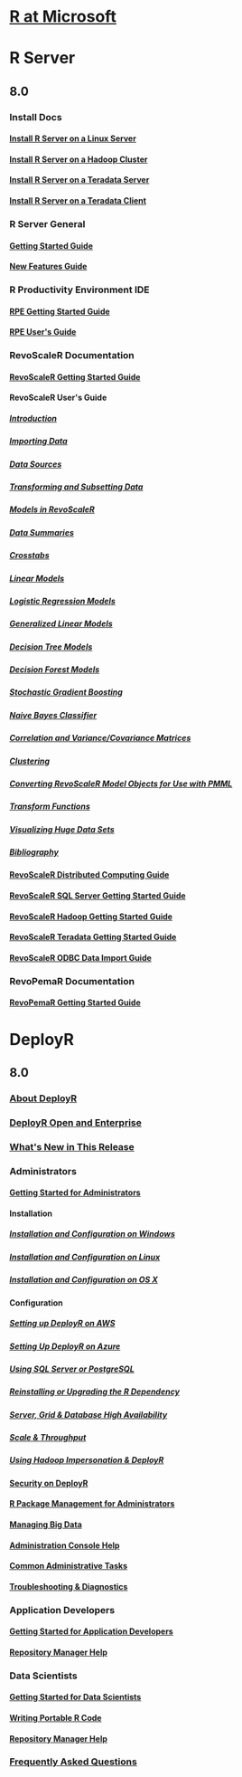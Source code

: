 # [R at Microsoft](index.md)
# R Server
## 8.0
### Install Docs
#### [Install R Server on a Linux Server](rserver/8.0/rserver-install-linux-server.md)
#### [Install R Server on a Hadoop Cluster](rserver/8.0/rserver-install-hadoop.md)
#### [Install R Server on a Teradata Server](rserver/8.0/rserver-install-teradata-server.md)
#### [Install R Server on a Teradata Client](rserver/8.0/rserver-install-teradata-client.md)
### R Server General
#### [Getting Started Guide](rserver/8.0/rserver-getting-started.md)
#### [New Features Guide](rserver/8.0/rserver-new-features.md)
### R Productivity Environment IDE
#### [RPE Getting Started Guide](rserver/8.0/RevoRPE_Getting_Started.md)
#### [RPE User's Guide](rserver/8.0/RevoRPE_Users_Guide.md)
### RevoScaleR Documentation
#### [RevoScaleR Getting Started Guide](rserver/8.0/rserver-scaler-getting-started.md)
#### RevoScaleR User's Guide
##### [Introduction](rserver/8.0/rserver-scaler-user-guide-1-introduction.md)
##### [Importing Data](rserver/8.0/rserver-scaler-user-guide-2-data-import.md)
##### [Data Sources](rserver/8.0/rserver-scaler-user-guide-3-data-source.md)
##### [Transforming and Subsetting Data](rserver/8.0/rserver-scaler-user-guide-4-data-transform.md)
##### [Models in RevoScaleR](rserver/8.0/rserver-scaler-user-guide-5-models.md)
##### [Data Summaries](rserver/8.0/rserver-scaler-user-guide-6-data-summaries.md)
##### [Crosstabs](rserver/8.0/rserver-scaler-user-guide-7-crosstabs.md)
##### [Linear Models](rserver/8.0/rserver-scaler-user-guide-8-linear-model.md)
##### [Logistic Regression Models](rserver/8.0/rserver-scaler-user-guide-9-logistic-regression.md)
##### [Generalized Linear Models](rserver/8.0/rserver-scaler-user-guide-10-generalized-linear-model.md)
##### [Decision Tree Models](rserver/8.0/rserver-scaler-user-guide-11-decision-tree.md)
##### [Decision Forest Models](rserver/8.0/rserver-scaler-user-guide-12-decision-forest.md)
##### [Stochastic Gradient Boosting](rserver/8.0/rserver-scaler-user-guide-13-boosting.md)
##### [Naive Bayes Classifier](rserver/8.0/rserver-scaler-user-guide-14-naive-bayes.md)
##### [Correlation and Variance/Covariance Matrices](rserver/8.0/rserver-scaler-user-guide-15-covcor.md)
##### [Clustering](rserver/8.0/rserver-scaler-user-guide-16-cluster.md)
##### [Converting RevoScaleR Model Objects for Use with PMML](rserver/8.0/rserver-scaler-user-guide-17-pmml.md)
##### [Transform Functions](rserver/8.0/rserver-scaler-user-guide-18-transform-functions.md)
##### [Visualizing Huge Data Sets](rserver/8.0/rserver-scaler-user-guide-19-visualize-huge-data-sets.md)
##### [Bibliography](rserver/8.0/rserver-scaler-user-guide-20-bibliography.md)
#### [RevoScaleR Distributed Computing Guide](rserver/8.0/rserver-scaler-distributed-computing.md)
#### [RevoScaleR SQL Server Getting Started Guide](rserver/8.0/rserver-scaler-sql-server-getting-started.md)
#### [RevoScaleR Hadoop Getting Started Guide](rserver/8.0/rserver-scaler-hadoop-getting-started.md)
#### [RevoScaleR Teradata Getting Started Guide](rserver/8.0/rserver-scaler-teradata-getting-started.md)
#### [RevoScaleR ODBC Data Import Guide](rserver/8.0/rserver-scaler-odbc.md)
### RevoPemaR Documentation
#### [RevoPemaR Getting Started Guide](rserver/8.0/rserver-pemar-getting-started.md)
# DeployR
## 8.0
### [About DeployR](deployr/8.0/deployr-about.md)
### [DeployR Open and Enterprise](deployr/8.0/deployr-compare.md)
### [What's New in This Release](deployr/8.0/deployr-whats-new.md)
### Administrators
#### [Getting Started for Administrators](deployr/8.0/deployr-administrator-getting-started.md)
#### Installation
##### [Installation and Configuration on Windows](deployr/8.0/deployr-admin-install-on-windows.md)
##### [Installation and Configuration on Linux](deployr/8.0/deployr-admin-install-on-linux.md)
##### [Installation and Configuration on OS X](deployr/8.0/deployr-admin-install-on-osx.md)
#### Configuration
##### [Setting up DeployR on AWS](deployr/8.0/deployr-admin-configure-for-aws.md)
##### [Setting Up DeployR on Azure](deployr/8.0/deployr-admin-configure-for-azure.md)
##### [Using SQL Server or PostgreSQL](deployr/8.0/deployr-admin-configure-for-sql-server.md)
##### [Reinstalling or Upgrading the R Dependency ](deployr/8.0/deployr-admin-configure-reinstall-r.md)
##### [Server, Grid & Database High Availability](deployr/8.0/deployr-admin-configure-high-availability.md)
##### [Scale & Throughput](deployr/8.0/deployr-admin-scale-and-throughput.md)
##### [Using Hadoop Impersonation & DeployR](deployr/8.0/deployr-admin-hadoop-impersonation.md)
#### [Security on DeployR](deployr/8.0/deployr-admin-security.md)
#### [R Package Management for Administrators](deployr/8.0/deployr-admin-r-package-management.md)
#### [Managing Big Data](deployr/8.0/deployr-admin-manage-big-data.md)
#### [Administration Console Help](deployr/8.0/deployr-administration-console-help.md)
#### [Common Administrative Tasks](deployr/8.0/common-administration-tasks.md)
#### [Troubleshooting & Diagnostics](deployr/8.0/deployr-admin-troubleshooting.md)
### Application Developers
#### [Getting Started for Application Developers](deployr/8.0/deployr-application-developer-getting-started.md)
#### [Repository Manager Help](deployr/8.0/deployr-app-developer-repository-manager-help.md)
### Data Scientists
#### [Getting Started for Data Scientists](deployr/8.0/deployr-data-scientist-getting-started.md)
#### [Writing Portable R Code](deployr/8.0/deployr-data-scientist-write-portable-r-code.md)
#### [Repository Manager Help](deployr/8.0/deployr-data-scientist-repository-manager-help.md)
### [Frequently Asked Questions](deployr/8.0/deployr-faqs.md)